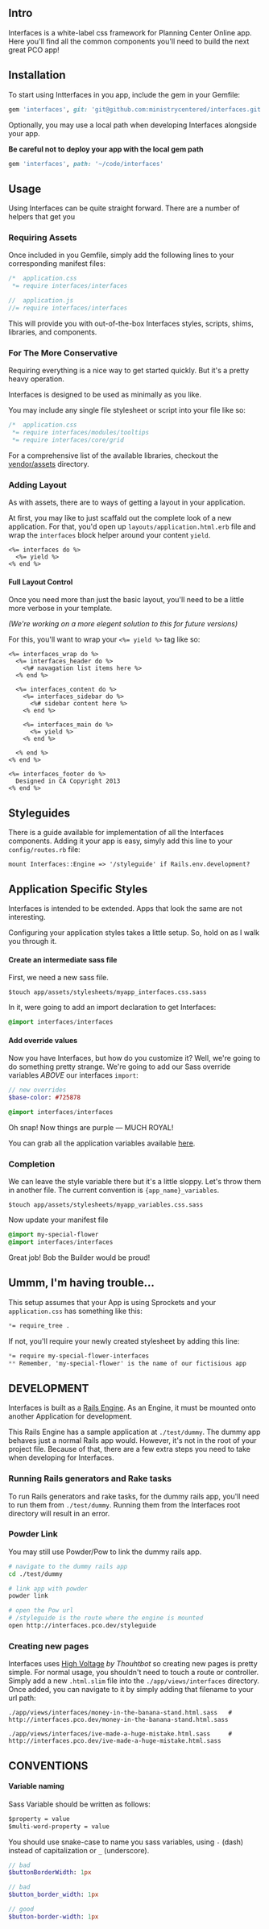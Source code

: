## Intro

Interfaces is a white-label css framework for Planning Center Online app. Here
you'll find all the common components you'll need to build the next great PCO
app!

## Installation

To start using Intterfaces in you app, include the gem in your Gemfile:

```ruby
gem 'interfaces', git: 'git@github.com:ministrycentered/interfaces.git'
```

Optionally, you may use a local path when developing Interfaces alongside your
app.

**Be careful not to deploy your app with the local gem path**

```ruby
gem 'interfaces', path: '~/code/interfaces'
```

## Usage

Using Interfaces can be quite straight forward.  There are a number of helpers
that get you

### Requiring Assets

Once included in you Gemfile, simply add the following lines to your corresponding manifest files:

```css
/*  application.css
 *= require interfaces/interfaces
```

```javascript
//  application.js
//= require interfaces/interfaces
```

This will provide you with out-of-the-box Interfaces styles, scripts, shims,
libraries, and components.

### For The More Conservative

Requiring everything is a nice way to get started quickly. But it's a pretty heavy operation.

Interfaces is designed to be used as minimally as you like.

You may include any single file stylesheet or script into your file like so:

```css
/*  application.css
 *= require interfaces/modules/tooltips
 *= require interfaces/core/grid
```

For a comprehensive list of the available libraries, checkout the
[vendor/assets](https://github.com/ministrycentered/interfaces/tree/master/vendor/assets/)
directory.

### Adding Layout

As with assets, there are to ways of getting a layout in your application.

At first, you may like to just scaffald out the complete look of a new
application.  For that, you'd open up `layouts/application.html.erb` file and
wrap the `interfaces` block helper around your content `yield`.

```erb
<%= interfaces do %>
  <%= yield %>
<% end %>
```

#### Full Layout Control

Once you need more than just the basic layout, you'll need to be a little more
verbose in your template.

_(We're working on a more elegent solution to this for future versions)_

For this, you'll want to wrap your `<%= yield %>` tag like so:

```erb
<%= interfaces_wrap do %>
  <%= interfaces_header do %>
    <%# navagation list items here %>
  <% end %>

  <%= interfaces_content do %>
    <%= interfaces_sidebar do %>
      <%# sidebar content here %>
    <% end %>

    <%= interfaces_main do %>
      <%= yield %>
    <% end %>

  <% end %>
<% end %>

<%= interfaces_footer do %>
  Designed in CA Copyright 2013
<% end %>
```

## Styleguides

There is a guide available for implementation of all the Interfaces components.
Adding it your app is easy, simyly add this line to your `config/routes.rb` file:

```
mount Interfaces::Engine => '/styleguide' if Rails.env.development?
```

## Application Specific Styles

Interfaces is intended to be extended.  Apps that look the same are not
interesting.

Configuring your application styles takes a little setup.  So, hold on as I walk
you through it.

#### Create an intermediate sass file

First, we need a new sass file.

```$touch app/assets/stylesheets/myapp_interfaces.css.sass```

In it, were going to add an import declaration to get Interfaces:

```sass
@import interfaces/interfaces
```

#### Add override values

Now you have Interfaces, but how do you customize it?  Well, we're going to
do something pretty strange.  We're going to add our Sass override variables
*ABOVE* our interfaces `import`:

```sass
// new overrides
$base-color: #725878

@import interfaces/interfaces
```

Oh snap!  Now things are purple — MUCH ROYAL!

You can grab all the application variables available [
here](https://github.com/ministrycentered/interfaces/blob/master/vendor/assets/stylesheets/interfaces/core/_variables.css.sass).

### Completion

We can leave the style variable there but it's a little sloppy.  Let's throw
them in another file.  The current convention is `{app_name}_variables`.

```$touch app/assets/stylesheets/myapp_variables.css.sass```

Now update your manifest file

```sass
@import my-special-flower
@import interfaces/interfaces
```

Great job!  Bob the Builder would be proud!

## Ummm, I'm having trouble...

This setup assumes that your App is using Sprockets and your `application.css`
has something like this:

```css
*= require_tree .
```

If not, you'll require your newly created stylesheet by adding this line:

```css
*= require my-special-flower-interfaces
** Remember, 'my-special-flower' is the name of our fictisious app
```

## DEVELOPMENT

Interfaces is built as a [Rails
Engine](http://edgeapi.rubyonrails.org/classes/Rails/Engine.html).  As an
Engine, it must be mounted onto another Application for development.

This Rails Engine has a sample application at `./test/dummy`.  The dummy app
behaves just a normal Rails app would.  However, it's not in the root of your
project file.  Because of that, there are a few extra steps you need to take
when developing for Interfaces.

### Running Rails generators and Rake tasks

To run Rails generators and rake tasks, for the dummy rails app, you'll need to
run them from `./test/dummy`.  Running them from the Interfaces root directory
will result in an error.

### Powder Link

You may still use Powder/Pow to link the dummy rails app.

```bash
# navigate to the dummy rails app
cd ./test/dummy

# link app with powder
powder link

# open the Pow url
# /styleguide is the route where the engine is mounted
open http://interfaces.pco.dev/styleguide
```

### Creating new pages

Interfaces uses [High Voltage](https://github.com/thoughtbot/high_voltage) *by Thouhtbot* so creating new pages is pretty
simple.  For normal usage, you shouldn't need to touch a route or controller.
Simply add a new `.html.slim` file into the `./app/views/interfaces` directory.
Once added, you can navigate to it by simply adding that filename to your url
path:

```
./app/views/interfaces/money-in-the-banana-stand.html.sass   # http://interfaces.pco.dev/money-in-the-banana-stand.html.sass

./app/views/interfaces/ive-made-a-huge-mistake.html.sass     # http://interfaces.pco.dev/ive-made-a-huge-mistake.html.sass
```

## CONVENTIONS

#### Variable naming

Sass Variable should be written as follows:

```sass
$property = value
$multi-word-property = value
```

You should use snake-case to name you sass variables, using `-` (dash) instead
of capitalization or `_` (underscore).

```sass
// bad
$buttonBorderWidth: 1px

// bad
$button_border_width: 1px

// good
$button-border-width: 1px
```
